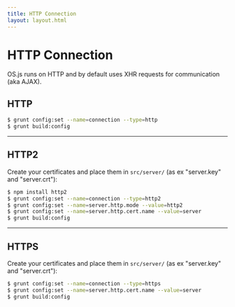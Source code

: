 ```yaml
---
title: HTTP Connection
layout: layout.html
---
```


# HTTP Connection

OS.js runs on HTTP and by default uses XHR requests for communication (aka AJAX).

## HTTP

```bash
$ grunt config:set --name=connection --type=http
$ grunt build:config
```

---

## HTTP2

Create your certificates and place them in `src/server/` (as ex "server.key" and "server.crt"):

```bash
$ npm install http2
$ grunt config:set --name=connection --type=http2
$ grunt config:set --name=server.http.mode --value=http2
$ grunt config:set --name=server.http.cert.name --value=server
$ grunt build:config
```

---

## HTTPS

Create your certificates and place them in `src/server/` (as ex "server.key" and "server.crt"):

```bash
$ grunt config:set --name=connection --type=https
$ grunt config:set --name=server.http.cert.name --value=server
$ grunt build:config
```
